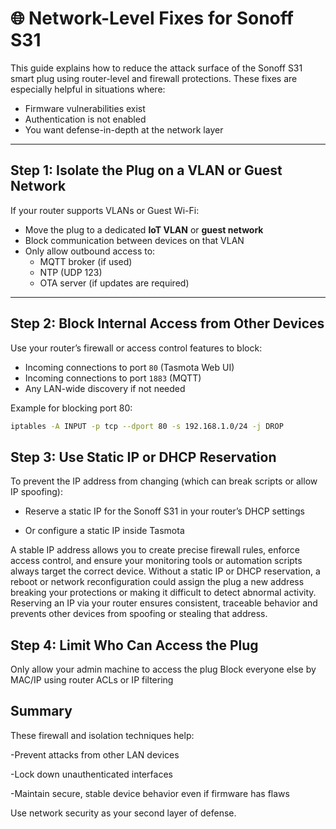 # 🌐 Network-Level Fixes for Sonoff S31

This guide explains how to reduce the attack surface of the Sonoff S31 smart plug using router-level and firewall protections. These fixes are especially helpful in situations where:

- Firmware vulnerabilities exist
- Authentication is not enabled
- You want defense-in-depth at the network layer

---

## Step 1: Isolate the Plug on a VLAN or Guest Network

If your router supports VLANs or Guest Wi-Fi:

- Move the plug to a dedicated **IoT VLAN** or **guest network**
- Block communication between devices on that VLAN
- Only allow outbound access to:
  - MQTT broker (if used)
  - NTP (UDP 123)
  - OTA server (if updates are required)

---

## Step 2: Block Internal Access from Other Devices

Use your router’s firewall or access control features to block:

- Incoming connections to port `80` (Tasmota Web UI)
- Incoming connections to port `1883` (MQTT)
- Any LAN-wide discovery if not needed

Example for blocking port 80:
```bash
iptables -A INPUT -p tcp --dport 80 -s 192.168.1.0/24 -j DROP
```
##  Step 3: Use Static IP or DHCP Reservation

To prevent the IP address from changing (which can break scripts or allow IP spoofing):

 - Reserve a static IP for the Sonoff S31 in your router’s DHCP settings

 - Or configure a static IP inside Tasmota

A stable IP address allows you to create precise firewall rules, enforce access control, and ensure your monitoring tools or automation scripts always target the correct device. Without a static IP or DHCP reservation, a reboot or network reconfiguration could assign the plug a new address  breaking your protections or making it difficult to detect abnormal activity. Reserving an IP via your router ensures consistent, traceable behavior and prevents other devices from spoofing or stealing that address.


## Step 4: Limit Who Can Access the Plug

Only allow your admin machine to access the plug
Block everyone else by MAC/IP using router ACLs or IP filtering


## Summary

These firewall and isolation techniques help:

  -Prevent attacks from other LAN devices

  -Lock down unauthenticated interfaces

  -Maintain secure, stable device behavior even if firmware has flaws

Use network security as your second layer of defense.


